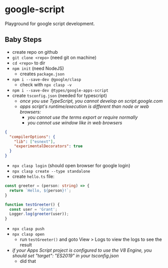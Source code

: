 # google-script

Playground for google script development.

## Baby Steps

- create repo on github
- `git clone <repo>` (need git on machine)
- `cd <repo>` to dir
- `npm init` (need NodeJS)
  - creates `package.json`
- `npm i --save-dev @google/clasp`
  - check with `npx clasp -v`
- `npm i --save-dev @types/google-apps-script`
- create `tsconfig.json` (needed for typescript)
  - _once you use TypeScript, you cannot develop on script.google.com_
  - _apps script's runtime/execution is different than node or web browsers:_
    - _you cannot use the terms export or require normally_
    - _you cannot use window like in web browsers_
```json
{
  "compilerOptions": {
    "lib": ["esnext"],
    "experimentalDecorators": true
  }
}
```
- `npx clasp login` (should open browser for google login)
- `npx clasp create --type standalone`
- create `hello.ts` file:
```ts
const greeter = (person: string) => {
  return `Hello, ${person}!`;
}

function testGreeter() {
  const user = 'Grant';
  Logger.log(greeter(user));
}
```
- `npx clasp push`
- `npx clasp open`
  - run `testGreeter()` and goto View > Logs to view the logs to see the result
- _if your Apps Script project is configured to use the V8 Engine, you should set "target": "ES2019" in your tsconfig.json_
  - did that